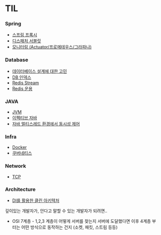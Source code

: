 # TIL

### Spring
- <a href="https://github.com/seogwoojin/TIL/blob/main/spring/Proxy.md">스프링 프록시</a>
- <a href="https://github.com/seogwoojin/TIL/blob/main/spring/Servlet.md">디스패처 서블릿</a>
- <a href="https://github.com/seogwoojin/TIL/blob/main/spring/Monitoring.md"> 모니터링 (Actuator/프로메테우스/그라파나) </a>

### Database
- [데이터베이스 설계에 대한 고민](https://github.com/seogwoojin/TIL/blob/main/Database/DB%EC%84%A4%EA%B3%84%EC%97%90%20%EA%B4%80%ED%95%B4.md)
- <a href="https://github.com/seogwoojin/TIL/blob/main/Database/DB_index.md">DB 인덱스</a>
- <a href="https://github.com/seogwoojin/TIL/blob/main/Database/Redis-Stream.md">Redis Stream</a>
- <a href="https://github.com/seogwoojin/TIL/blob/main/Database/redis-management.md">Redis 운용</a>

### JAVA
- <a href="https://github.com/seogwoojin/TIL/blob/main/java/JVM.md">JVM</a>
- [이펙티브 자바](https://github.com/seogwoojin/TIL/blob/main/java/Effective_java.md)
- [자바 멀티스레드 환경에서 동시성 제어](https://github.com/seogwoojin/TIL/blob/main/java/EffectiveJava-Sync.md)

### Infra
- [Docker](https://github.com/seogwoojin/TIL/blob/main/infra/Docker.md)
- <a href="https://github.com/seogwoojin/TIL/blob/main/infra/%EC%BF%A0%EB%B2%84%EB%84%A4%ED%8B%B0%EC%8A%A4.md">쿠버네티스</a>

### Network
- [TCP](https://github.com/seogwoojin/TIL/blob/main/network/TCP.md)

### Architecture
- [DI를 활용한 클린 아키텍처](https://github.com/seogwoojin/TIL/blob/main/Architecture/Clean_architecture.md)


깊이있는 개발자가, 안다고 말할 수 있는 개발자가 되려면..

- OSI 7계층 - 1,2,3 계층이 어떻게 서버를 찾는지 서버에 도달했다면 이후 4계층 부터는 어떤 방식으로 동작하는 건지 (소켓, 패킷, 스트림 등등)
